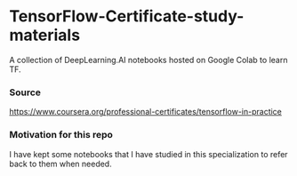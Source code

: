# TensorFlow-Certificate-study-materials
A collection of DeepLearning.AI notebooks hosted on Google Colab to learn TF.  

### Source
https://www.coursera.org/professional-certificates/tensorflow-in-practice

### Motivation for this repo
I have kept some notebooks that I have studied in this specialization to refer back to them when needed. 

